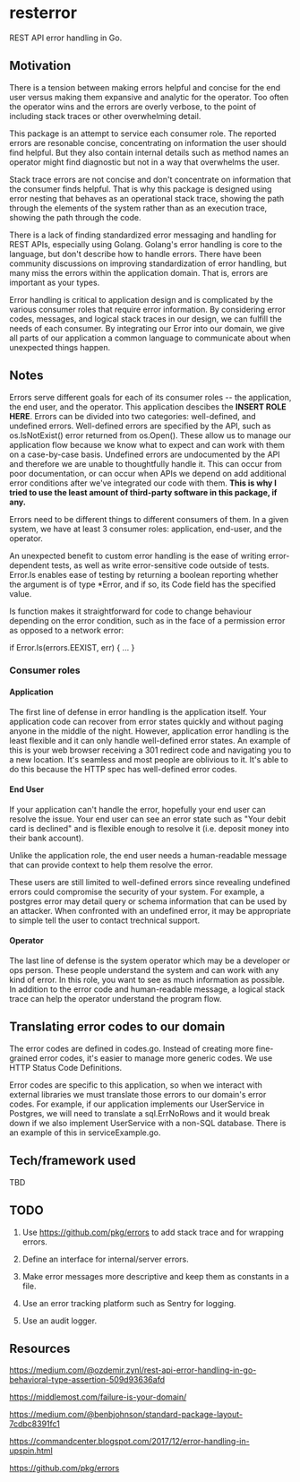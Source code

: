 # resterror
REST API error handling in Go.

## Motivation
There is a tension between making errors helpful and concise for the end user versus making them expansive and analytic for the operator. Too often the operator wins and the errors are overly verbose, to the point of including stack traces or other overwhelming detail.

This package is an attempt to service each consumer role. The reported errors are resonable concise, concentrating on information the user should find helpful. But they also contain internal details such as method names an operator might find diagnostic but not in a way that overwhelms the user. 

Stack trace errors are not concise and don't concentrate on information that the consumer finds helpful. That is why this package is designed using error nesting that behaves as an operational stack trace, showing the path through the elements of the system rather than as an execution trace, showing the path through the code.

There is a lack of finding standardized error messaging and handling for REST APIs, especially using Golang. Golang's error handling is core to the language, but don't describe how to handle errors. There have been community discussions on improving standardization of error handling, but many miss the errors within the application domain. That is, errors are important as your types.

Error handling is critical to application design and is complicated by the various consumer roles that require error information. By considering error codes, messages, and logical stack traces in our design, we can fulfill the needs of each consumer. By integrating our Error into our domain, we give all parts of our application a common language to communicate about when unexpected things happen.

## Notes
Errors serve different goals for each of its consumer roles -- the application, the end user, and the operator. This application descibes the **INSERT ROLE HERE**. Errors can be divided into two categories: well-defined, and undefined errors. Well-defined errors are specified by the API, such as os.IsNotExist() error returned from os.Open(). These allow us to manage our application flow because we know what to expect and can work with them on a case-by-case basis. Undefined errors are undocumented by the API and therefore we are unable to thoughtfully handle it. This can occur from poor documentation, or can occur when APIs we depend on add additional error conditions after we've integrated our code with them. **This is why I tried to use the least amount of third-party software in this package, if any.**

Errors need to be different things to different consumers of them. In a given system, we have at least 3 consumer roles: application, end-user, and the operator.

An unexpected benefit to custom error handling is the ease of writing error-dependent tests, as well as write error-sensitive code outside of tests. Error.Is enables ease of testing by returning a boolean reporting whether the argument is of type *Error, and if so, its Code field has the specified value.

Is function makes it straightforward for code to change behaviour depending on the error condition, such as in the face of a permission error as opposed to a network error:

if Error.Is(errors.EEXIST, err) { ... }


### Consumer roles

#### Application
The first line of defense in error handling is the application itself. Your application code can recover from error states quickly and without paging anyone in the middle of the night. However, application error handling is the least flexible and it can only handle well-defined error states. An example of this is your web browser receiving a 301 redirect code and navigating you to a new location. It's seamless and most people are oblivious to it. It's able to do this because the HTTP spec has well-defined error codes.

#### End User
If your application can't handle the error, hopefully your end user can resolve the issue. Your end user can see an error state such as "Your debit card is declined" and is flexible enough to resolve it (i.e. deposit money into their bank account).

Unlike the application role, the end user needs a human-readable message that can provide context to help them resolve the error.

These users are still limited to well-defined errors since revealing undefined errors could compromise the security of your system. For example, a postgres error may detail query or schema information that can be used by an attacker. When confronted with an undefined error, it may be appropriate to simple tell the user to contact trechnical support.

#### Operator
The last line of defense is the system operator which may be a developer or ops person. These people understand the system and can work with any kind of error. In this role, you want to see as much information as possible. In addition to the error code and human-readable message, a logical stack trace can help the operator understand the program flow.

## Translating error codes to our domain
The error codes are defined in codes.go. Instead of creating more fine-grained error codes, it's easier to manage more generic codes. We use HTTP Status Code Definitions.

Error codes are specific to this application, so when we interact with external libraries we must translate those errors to our domain's error codes. For example, if our application implements our UserService in Postgres, we will need to translate a sql.ErrNoRows and it would break down if we also implement UserService with a non-SQL database. There is an example of this in serviceExample.go.

## Tech/framework used
TBD

## TODO
1) Use https://github.com/pkg/errors to add stack trace and for wrapping errors.

2) Define an interface for internal/server errors.

3) Make error messages more descriptive and keep them as constants in a file.

4) Use an error tracking platform such as Sentry for logging.

5) Use an audit logger.

## Resources
https://medium.com/@ozdemir.zynl/rest-api-error-handling-in-go-behavioral-type-assertion-509d93636afd

https://middlemost.com/failure-is-your-domain/

https://medium.com/@benbjohnson/standard-package-layout-7cdbc8391fc1

https://commandcenter.blogspot.com/2017/12/error-handling-in-upspin.html

https://github.com/pkg/errors

